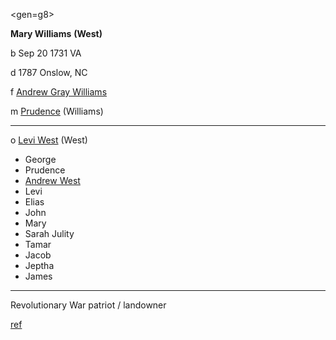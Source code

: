 <gen=g8>

<b>Mary Williams</b> <b>(West)</b>

b Sep 20 1731 VA

d  1787 Onslow, NC

f [Andrew Gray Williams](../g9/andrew_gray_williams.md)

m [Prudence](../g9/prudence_williams.md) (Williams)

<hr>

o [Levi West](../g8/levi_west.md) (West)

- George
- Prudence
- [Andrew West](../g7/andrew_west.md)
- Levi
- Elias
- John
- Mary
- Sarah Julity
- Tamar
- Jacob
- Jeptha
- James

<hr>

Revolutionary War patriot / landowner

[ref](https://www.geni.com/people/Levi-West/6000000009484078389)




